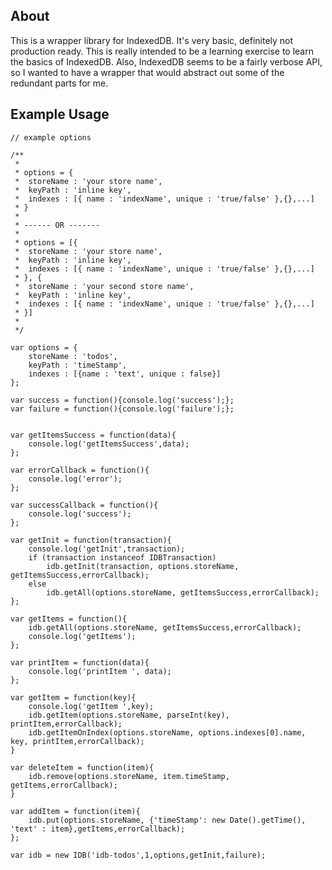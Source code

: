 ## About

This is a wrapper library for IndexedDB. It's very basic, definitely not production ready. This is really intended to be a learning exercise to learn the basics of IndexedDB. Also, IndexedDB seems to be a fairly verbose API, so I wanted to have a wrapper that would abstract out some of the redundant parts for me.


## Example Usage
    
    // example options
    
    /**
     *
     * options = {
     *  storeName : 'your store name',
     *  keyPath : 'inline key',
     *  indexes : [{ name : 'indexName', unique : 'true/false' },{},...]
     * }
     *
     * ------ OR -------
     *
     * options = [{
     *  storeName : 'your store name',
     *  keyPath : 'inline key',
     *  indexes : [{ name : 'indexName', unique : 'true/false' },{},...]
     * }, {
     *  storeName : 'your second store name',
     *  keyPath : 'inline key',
     *  indexes : [{ name : 'indexName', unique : 'true/false' },{},...] 
     * }] 
     * 
     */
    
    var options = {
        storeName : 'todos',
        keyPath : 'timeStamp',
        indexes : [{name : 'text', unique : false}]
    };
    
    var success = function(){console.log('success');};
    var failure = function(){console.log('failure');};
    
    
    var getItemsSuccess = function(data){
        console.log('getItemsSuccess',data);
    };
    
    var errorCallback = function(){
        console.log('error'); 
    };
    
    var successCallback = function(){
        console.log('success'); 
    };
    
    var getInit = function(transaction){
        console.log('getInit',transaction);
        if (transaction instanceof IDBTransaction)
            idb.getInit(transaction, options.storeName, getItemsSuccess,errorCallback);
        else
            idb.getAll(options.storeName, getItemsSuccess,errorCallback);
    };
    
    var getItems = function(){
        idb.getAll(options.storeName, getItemsSuccess,errorCallback);
        console.log('getItems'); 
    };
    
    var printItem = function(data){
        console.log('printItem ', data);
    };
    
    var getItem = function(key){
        console.log('getItem ',key);
        idb.getItem(options.storeName, parseInt(key), printItem,errorCallback);
        idb.getItemOnIndex(options.storeName, options.indexes[0].name, key, printItem,errorCallback);
    }
    
    var deleteItem = function(item){
        idb.remove(options.storeName, item.timeStamp, getItems,errorCallback);
    }
    
    var addItem = function(item){
        idb.put(options.storeName, {'timeStamp': new Date().getTime(), 'text' : item},getItems,errorCallback); 
    };
    
    var idb = new IDB('idb-todos',1,options,getInit,failure);
